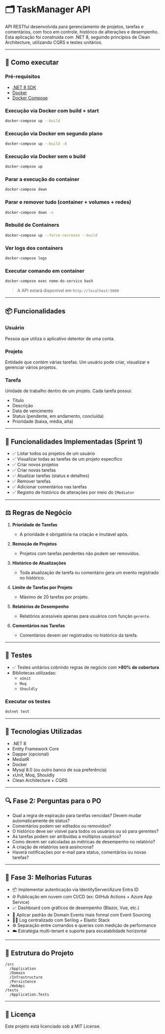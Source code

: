 # 🗂️ TaskManager API

API RESTful desenvolvida para gerenciamento de projetos, tarefas e comentários, com foco em controle, histórico de alterações e desempenho. Esta aplicação foi construída com .NET 8, seguindo princípios de Clean Architecture, utilizando CQRS e testes unitários.

---

## 🚀 Como executar

### Pré-requisitos

- [.NET 8 SDK](https://dotnet.microsoft.com/en-us/download/dotnet/8.0)  
- [Docker](https://www.docker.com/)  
- [Docker Compose](https://docs.docker.com/compose/install/)

### Execução via Docker com build + start

```bash
docker-compose up --build
```

### Execução via Docker em segundo plano

```bash
docker-compose up --build -d
```

### Execução via Docker sem o build

```bash
docker-compose up
```

### Parar a execução do container

```bash
docker-compose down
```

### Parar e remover tudo (container + volumes + redes)

```bash
docker-compose down -v
```

### Rebuild de Containers

```bash
docker-compose up --force-recreate --build
```

### Ver logs dos containers

```bash
docker-compose logs
```

### Executar comando em container

```bash
docker-compose exec nome-do-servico bash
```

> A API estará disponível em `http://localhost:5000`

---

## 📦 Funcionalidades

### Usuário  
Pessoa que utiliza o aplicativo detentor de uma conta.

### Projeto  
Entidade que contém várias tarefas. Um usuário pode criar, visualizar e gerenciar vários projetos.

### Tarefa  
Unidade de trabalho dentro de um projeto. Cada tarefa possui:  
- Título  
- Descrição  
- Data de vencimento  
- Status (pendente, em andamento, concluída)  
- Prioridade (baixa, média, alta)

---

## 📌 Funcionalidades Implementadas (Sprint 1)

- ✅ Listar todos os projetos de um usuário  
- ✅ Visualizar todas as tarefas de um projeto específico  
- ✅ Criar novos projetos  
- ✅ Criar novas tarefas  
- ✅ Atualizar tarefas (status e detalhes)  
- ✅ Remover tarefas  
- ✅ Adicionar comentários nas tarefas  
- ✅ Registro de histórico de alterações por meio do `IMediator`

---

## ⚖️ Regras de Negócio

1. **Prioridade de Tarefas**  
   - A prioridade é obrigatória na criação e imutável após.

2. **Remoção de Projetos**  
   - Projetos com tarefas pendentes não podem ser removidos.

3. **Histórico de Atualizações**  
   - Toda atualização de tarefa ou comentário gera um evento registrado no histórico.

4. **Limite de Tarefas por Projeto**  
   - Máximo de 20 tarefas por projeto.

5. **Relatórios de Desempenho**  
   - Relatórios acessíveis apenas para usuários com função `gerente`.

6. **Comentários nas Tarefas**  
   - Comentários devem ser registrados no histórico da tarefa.

---

## 🧪 Testes

- ✅ Testes unitários cobrindo regras de negócio com **>80% de cobertura**
- Bibliotecas utilizadas:  
  - `xUnit`  
  - `Moq`  
  - `Shouldly`

### Executar os testes

```bash
dotnet test
```

---

## 🧰 Tecnologias Utilizadas

- .NET 8  
- Entity Framework Core  
- Dapper (opcional)  
- MediatR  
- Docker  
- Mysql 8.0 (ou outro banco de sua preferência)  
- xUnit, Moq, Shouldly  
- Clean Architecture + CQRS  

---

## 🔍 Fase 2: Perguntas para o PO

- Qual a regra de expiração para tarefas vencidas? Devem mudar automaticamente de status?  
- Comentários podem ser editados ou removidos?  
- O histórico deve ser visível para todos os usuários ou só para gerentes?  
- As tarefas podem ser atribuídas a múltiplos usuários?  
- Como devem ser calculadas as métricas de desempenho no relatório?  
- A criação de relatórios será assíncrona?  
- Haverá notificações por e-mail para status, comentários ou novas tarefas?

---

## 🌱 Fase 3: Melhorias Futuras

- 📦 Implementar autenticação via IdentityServer/Azure Entra ID  
- 🌐 Publicação em nuvem com CI/CD (ex: GitHub Actions + Azure App Service)  
- 📈 Dashboard com gráficos de desempenho (Blazor, Vue, etc.)  
- 🧱 Aplicar padrão de Domain Events mais formal com Event Sourcing  
- 🕵️‍♂️ Log centralizado com Serilog + Elastic Stack  
- ⚙️ Separação entre comandos e queries com medição de performance  
- ☁️ Estratégia multi-tenant e suporte para escalabilidade horizontal  

---

## 📁 Estrutura do Projeto

```text
/src
  /Application
  /Domain
  /Infrastructure
  /Persistence
  /WebApi
/tests
  /Application.Tests
```

---

## 📃 Licença

Este projeto está licenciado sob a MIT License.